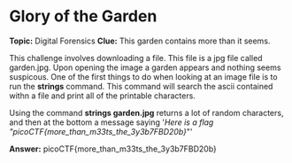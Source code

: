 # Glory of the Garden
**Topic:** Digital Forensics
**Clue:** This garden contains more than it seems.

This challenge involves downloading a file. This file is a jpg file called garden.jpg. Upon opening the image a garden appears and nothing seems suspicous.
One of the first things to do when looking at an image file is to run the **strings** command. This command will search the ascii contained withn a file and print all of the printable characters.

Using the command **strings garden.jpg** returns a lot of random characters, and then at the bottom a message saying '*Here is a flag "picoCTF{more_than_m33ts_the_3y3b7FBD20b}*"'

**Answer:** picoCTF{more_than_m33ts_the_3y3b7FBD20b}
